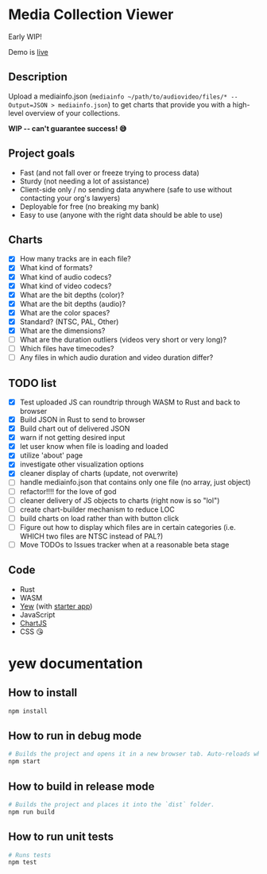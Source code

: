 # Media Collection Viewer

Early WIP!

Demo is [live](http://bits.ashleyblewer.com/media-collection-viewer/index.html)

## Description

Upload a mediainfo.json (`mediainfo ~/path/to/audiovideo/files/* --Output=JSON > mediainfo.json`) to get charts that provide you with a high-level overview of your collections.

**WIP -- can't guarantee success! 😅**

## Project goals

- Fast (and not fall over or freeze trying to process data)
- Sturdy (not needing a lot of assistance)
- Client-side only / no sending data anywhere (safe to use without contacting your org's lawyers)
- Deployable for free (no breaking my bank)
- Easy to use (anyone with the right data should be able to use)

## Charts

- [x] How many tracks are in each file?
- [x] What kind of formats?
- [x] What kind of audio codecs?
- [x] What kind of video codecs?
- [x] What are the bit depths (color)?
- [x] What are the bit depths (audio)?
- [x] What are the color spaces?
- [x] Standard? (NTSC, PAL, Other)
- [x] What are the dimensions?
- [ ] What are the duration outliers (videos very short or very long)?
- [ ] Which files have timecodes?
- [ ] Any files in which audio duration and video duration differ?

## TODO list

- [x] Test uploaded JS can roundtrip through WASM to Rust and back to browser  
- [x] Build JSON in Rust to send to browser  
- [x] Build chart out of delivered JSON
- [x] warn if not getting desired input
- [x] let user know when file is loading and loaded
- [x] utilize 'about' page
- [x] investigate other visualization options
- [x] cleaner display of charts (update, not overwrite)
- [ ] handle mediainfo.json that contains only one file (no array, just object)
- [ ] refactor!!!! for the love of god
- [ ] cleaner delivery of JS objects to charts (right now is so "lol")
- [ ] create chart-builder mechanism to reduce LOC
- [ ] build charts on load rather than with button click
- [ ] Figure out how to display which files are in certain categories (i.e. WHICH two files are NTSC instead of PAL?)
- [ ] Move TODOs to Issues tracker when at a reasonable beta stage

## Code
- Rust
- WASM
- [Yew](https://github.com/yewstack/yew) (with [starter app](https://github.com/jetli/create-yew-app))
- JavaScript
- [ChartJS](https://www.chartjs.org/)
- CSS 😘


# yew documentation

## How to install

```sh
npm install
```

## How to run in debug mode

```sh
# Builds the project and opens it in a new browser tab. Auto-reloads when the project changes.
npm start
```

## How to build in release mode

```sh
# Builds the project and places it into the `dist` folder.
npm run build
```

## How to run unit tests

```sh
# Runs tests
npm test
```
